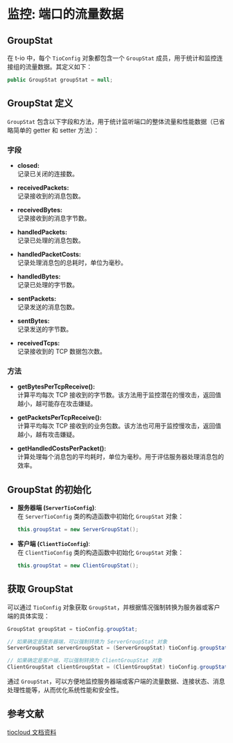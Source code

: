 # 监控: 端口的流量数据

## GroupStat

在 t-io 中，每个 `TioConfig` 对象都包含一个 `GroupStat` 成员，用于统计和监控连接组的流量数据。其定义如下：

```java
public GroupStat groupStat = null;
```

## GroupStat 定义

`GroupStat` 包含以下字段和方法，用于统计监听端口的整体流量和性能数据（已省略简单的 getter 和 setter 方法）：

### 字段

- **closed:**  
  记录已关闭的连接数。

- **receivedPackets:**  
  记录接收到的消息包数。

- **receivedBytes:**  
  记录接收到的消息字节数。

- **handledPackets:**  
  记录已处理的消息包数。

- **handledPacketCosts:**  
  记录处理消息包的总耗时，单位为毫秒。

- **handledBytes:**  
  记录已处理的字节数。

- **sentPackets:**  
  记录发送的消息包数。

- **sentBytes:**  
  记录发送的字节数。

- **receivedTcps:**  
  记录接收到的 TCP 数据包次数。

### 方法

- **getBytesPerTcpReceive():**  
  计算平均每次 TCP 接收到的字节数。该方法用于监控潜在的慢攻击，返回值越小，越可能存在攻击嫌疑。

- **getPacketsPerTcpReceive():**  
  计算平均每次 TCP 接收到的业务包数。该方法也可用于监控慢攻击，返回值越小，越有攻击嫌疑。

- **getHandledCostsPerPacket():**  
  计算处理每个消息包的平均耗时，单位为毫秒。用于评估服务器处理消息包的效率。

## GroupStat 的初始化

- **服务器端 (`ServerTioConfig`)**:  
  在 `ServerTioConfig` 类的构造函数中初始化 `GroupStat` 对象：

  ```java
  this.groupStat = new ServerGroupStat();
  ```

- **客户端 (`ClientTioConfig`)**:  
  在 `ClientTioConfig` 类的构造函数中初始化 `GroupStat` 对象：

  ```java
  this.groupStat = new ClientGroupStat();
  ```

## 获取 GroupStat

可以通过 `TioConfig` 对象获取 `GroupStat`，并根据情况强制转换为服务器或客户端的具体实现：

```java
GroupStat groupStat = tioConfig.groupStat;

// 如果确定是服务器端，可以强制转换为 ServerGroupStat 对象
ServerGroupStat serverGroupStat = (ServerGroupStat) tioConfig.groupStat;

// 如果确定是客户端，可以强制转换为 ClientGroupStat 对象
ClientGroupStat clientGroupStat = (ClientGroupStat) tioConfig.groupStat;
```

通过 `GroupStat`，可以方便地监控服务器端或客户端的流量数据、连接状态、消息处理性能等，从而优化系统性能和安全性。

## 参考文献

[tiocloud 文档资料](https://www.tiocloud.com/doc/tio/?pageNumber=1)

